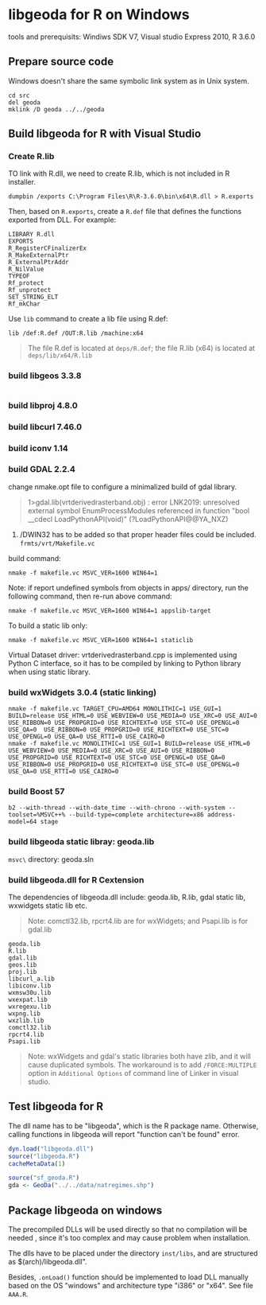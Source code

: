 
# libgeoda for R on Windows

tools and prerequisits: Windiws SDK V7, Visual studio Express 2010, R 3.6.0

## Prepare source code

Windows doesn't share the same symbolic link system as in Unix system. 

```
cd src
del geoda
mklink /D geoda ../../geoda
```


## Build libgeoda for R with Visual Studio 

### Create R.lib

TO link with R.dll, we need to create R.lib, which is not included in R installer. 

```
dumpbin /exports C:\Program Files\R\R-3.6.0\bin\x64\R.dll > R.exports
```

Then, based on `R.exports`, create a `R.def` file that defines the functions exported from DLL. For example:

```
LIBRARY R.dll
EXPORTS
R_RegisterCFinalizerEx
R_MakeExternalPtr
R_ExternalPtrAddr
R_NilValue
TYPEOF
Rf_protect
Rf_unprotect
SET_STRING_ELT
Rf_mkChar
```

Use `lib` command to create a lib file using R.def:
```
lib /def:R.def /OUT:R.lib /machine:x64
```

> The file R.def is located at `deps/R.def`; the file R.lib (x64) is located at `deps/lib/x64/R.lib`

### build libgeos 3.3.8
```asm

```

### build libproj 4.8.0

### build libcurl 7.46.0

### build iconv 1.14

### build GDAL 2.2.4

change nmake.opt file to configure a minimalized build of gdal library. 

>1>gdal.lib(vrtderivedrasterband.obj) : error LNK2019: unresolved external symbol EnumProcessModules referenced in function "bool __cdecl LoadPythonAPI(void)" (?LoadPythonAPI@@YA_NXZ)

1.  /DWIN32 has to be added so that proper header files could be included. `frmts/vrt/Makefile.vc`

build command:
```
nmake -f makefile.vc MSVC_VER=1600 WIN64=1
```

Note: if report undefined symbols from objects in apps/ directory, 
run the following command, then re-run above command:
```
nmake -f makefile.vc MSVC_VER=1600 WIN64=1 appslib-target
```

To build a static lib only:
```
nmake -f makefile.vc MSVC_VER=1600 WIN64=1 staticlib
```

Virtual Dataset driver: vrtderivedrasterband.cpp is implemented using Python C interface, so it has to be compiled by linking to Python library when using static library.

### build wxWidgets 3.0.4 (static linking)

```
nmake -f makefile.vc TARGET_CPU=AMD64 MONOLITHIC=1 USE_GUI=1 BUILD=release USE_HTML=0 USE_WEBVIEW=0 USE_MEDIA=0 USE_XRC=0 USE_AUI=0 USE_RIBBON=0 USE_PROPGRID=0 USE_RICHTEXT=0 USE_STC=0 USE_OPENGL=0 USE_QA=0  USE_RIBBON=0 USE_PROPGRID=0 USE_RICHTEXT=0 USE_STC=0 USE_OPENGL=0 USE_QA=0 USE_RTTI=0 USE_CAIRO=0
nmake -f makefile.vc MONOLITHIC=1 USE_GUI=1 BUILD=release USE_HTML=0 USE_WEBVIEW=0 USE_MEDIA=0 USE_XRC=0 USE_AUI=0 USE_RIBBON=0 USE_PROPGRID=0 USE_RICHTEXT=0 USE_STC=0 USE_OPENGL=0 USE_QA=0  USE_RIBBON=0 USE_PROPGRID=0 USE_RICHTEXT=0 USE_STC=0 USE_OPENGL=0 USE_QA=0 USE_RTTI=0 USE_CAIRO=0

```

### build Boost 57

```
b2 --with-thread --with-date_time --with-chrono --with-system --toolset=%MSVC++% --build-type=complete architecture=x86 address-model=64 stage

```

### build libgeoda static libray: geoda.lib

`msvc\` directory: geoda.sln


### build libgeoda.dll for R Cextension

The dependencies of libgeoda.dll include: geoda.lib, R.lib, gdal static lib, wxwidgets static lib etc.

> Note: comctl32.lib, rpcrt4.lib are for wxWidgets; and Psapi.lib is for gdal.lib
```
geoda.lib
R.lib
gdal.lib
geos.lib
proj.lib
libcurl_a.lib
libiconv.lib
wxmsw30u.lib
wxexpat.lib
wxregexu.lib
wxpng.lib
wxzlib.lib
comctl32.lib
rpcrt4.lib
Psapi.lib
```

> Note: wxWidgets and gdal's static libraries both have zlib, and it will cause duplicated symbols. The workaround 
is to add `/FORCE:MULTIPLE` option in  `Additional Options` of command line of Linker in visual studio.

## Test libgeoda for R

The dll name has to be "libgeoda", which is the R package name. Otherwise, calling functions in libgeoda will report "function can't be found" error.

```R
dyn.load("libgeoda.dll")
source("libgeoda.R")
cacheMetaData(1)

source("sf_geoda.R")
gda <- GeoDa("../../data/natregimes.shp")
```

## Package libgeoda on windows

The precompiled DLLs will be used directly so that no compilation will be needed 
, since it's too complex and may cause problem when installation. 

The dlls have to be placed under the directory `inst/libs`, and are structured as $(arch)/libgeoda.dll".

Besides, `.onLoad()` function should be implemented to load DLL manually based on the 
OS "windows" and architecture type "i386" or "x64". See file `AAA.R`.